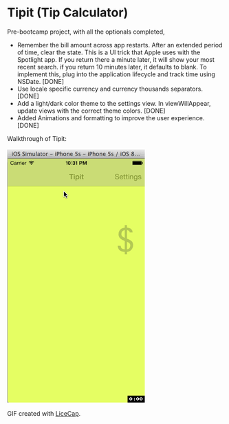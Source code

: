 Tipit (Tip Calculator) <br>
==================

Pre-bootcamp project, with all the optionals completed,

 - Remember the bill amount across app restarts. After an extended period of time, clear the state. This is a UI trick that Apple uses with the Spotlight app. If you return there a minute later, it will show your most recent search. if you return 10 minutes later, it defaults to blank. To implement this, plug into the application lifecycle and track time using NSDate. [DONE]
 - Use locale specific currency and currency thousands separators. [DONE]
 - Add a light/dark color theme to the settings view. In viewWillAppear, update views with the correct theme colors. [DONE]
 - Added Animations and formatting to improve the user experience. [DONE]

Walkthrough of Tipit: <br> <br>
![Video Walkthrough](tipit.gif)

GIF created with [LiceCap](http://www.cockos.com/licecap/).
